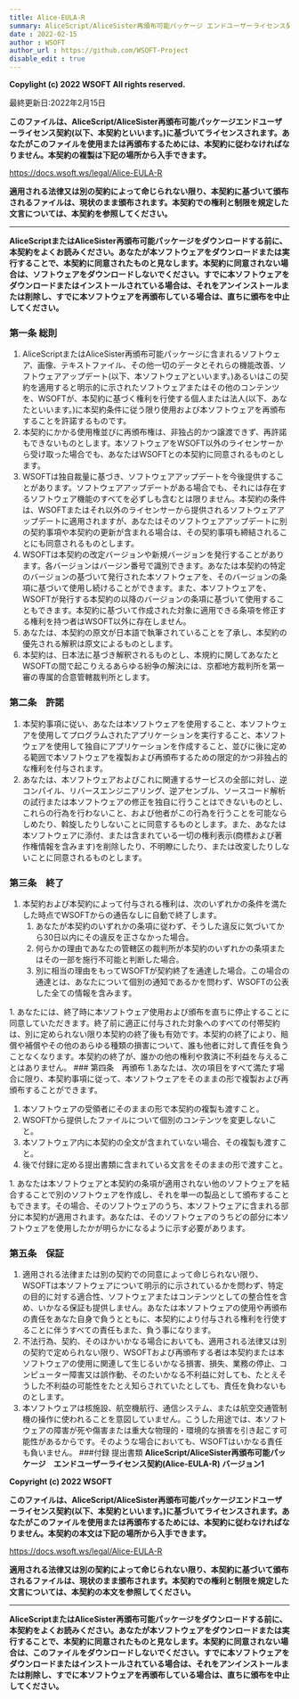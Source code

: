 ```yaml
---
title: Alice-EULA-R
summary: AliceScript/AliceSister再頒布可能パッケージ エンドユーザーライセンス契約(AliceEULA-R)バージョン1
date : 2022-02-15
author : WSOFT
author_url : https://github.com/WSOFT-Project
disable_edit : true
---
```

**Copylight (c) 2022 WSOFT All rights reserved.**

最終更新日:2022年2月15日

**このファイルは、AliceScript/AliceSister再頒布可能パッケージエンドユーザーライセンス契約(以下、本契約といいます。)に基づいてライセンスされます。あなたがこのファイルを使用または再頒布するためには、本契約に従わなければなりません。本契約の複製は下記の場所から入手できます。**

https://docs.wsoft.ws/legal/Alice-EULA-R

**適用される法律又は別の契約によって命じられない限り、本契約に基づいて頒布されるファイルは、現状のまま頒布されます。本契約での権利と制限を規定した文言については、本契約を参照してください。**

---

**AliceScriptまたはAliceSister再頒布可能パッケージをダウンロードする前に、本契約をよくお読みください。あなたが本ソフトウェアをダウンロードまたは実行することで、本契約に同意されたものと見なします。本契約に同意されない場合は、ソフトウェアをダウンロードしないでください。すでに本ソフトウェアをダウンロードまたはインストールされている場合は、それをアンインストールまたは削除し、すでに本ソフトウェアを再頒布している場合は、直ちに頒布を中止してください。**

### 第一条 総則

1. AliceScriptまたはAliceSister再頒布可能パッケージに含まれるソフトウェア、画像、テキストファイル、その他一切のデータとそれらの機能改善、ソフトウェアアップデート(以下、本ソフトウェアといいます。)あるいはこの契約を適用すると明示的に示されたソフトウェアまたはその他のコンテンツを、WSOFTが、本契約に基づく権利を行使する個人または法人(以下、あなたといいます。)に本契約条件に従う限り使用および本ソフトウェアを再頒布することを許諾するものです。
1. 本契約にかかる使用権並びに再頒布権は、非独占的かつ譲渡できず、再許諾もできないものとします。本ソフトウェアをWSOFT以外のライセンサーから受け取った場合でも、あなたはWSOFTとの本契約に同意されるものとします。
1. WSOFTは独自裁量に基づき、ソフトウェアアップデートを今後提供することがあります。ソフトウェアアップデートがある場合でも、それには存在するソフトウェア機能のすべてを必ずしも含むとは限りません。本契約の条件は、WSOFTまたはそれ以外のライセンサーから提供されるソフトウェアアップデートに適用されますが、あなたはそのソフトウェアアップデートに別の契約事項や本契約の更新が含まれる場合は、その契約事項も締結されることにも同意されるものとします。
1. WSOFTは本契約の改定バージョンや新規バージョンを発行することがあります。各バージョンはバージン番号で識別できます。あなたは本契約の特定のバージョンの基づいて発行された本ソフトウェアを、そのバージョンの条項に基づいて使用し続けることができます。また、本ソフトウェアを、WSOFTが発行する本契約の以降のバージョンの条項に基づいて使用することもできます。本契約に基づいて作成された対象に適用できる条項を修正する権利を持つ者はWSOFT以外に存在しません。
1. あなたは、本契約の原文が日本語で執筆されていることを了承し、本契約の優先される解釈は原文によるものとします。
1. 本契約は、日本法に基づき解釈されるものとし、本規約に関してあなたとWSOFTの間で起こりえるあらゆる紛争の解決には、京都地方裁判所を第一審の専属的合意管轄裁判所とします。
### 第二条　許諾

1. 本契約事項に従い、あなたは本ソフトウェアを使用すること、本ソフトウェアを使用してプログラムされたアプリケーションを実行すること、本ソフトウェアを使用して独自にアプリケーションを作成すること、並びに後に定める範囲で本ソフトウェアを複製および再頒布するための限定的かつ非独占的な権利を付与されます。
1. あなたは、本ソフトウェアおよびこれに関連するサービスの全部に対し、逆コンパイル、リバースエンジニアリング、逆アセンブル、ソースコード解析の試行または本ソフトウェアの修正を独自に行うことはできないものとし、これらの行為を行わないこと、および他者がこの行為を行うことを可能ならしめたり、斡旋したりしないことに同意するものとします。また、あなたは本ソフトウェアに添付、または含まれている一切の権利表示(商標および著作権情報を含みます)を削除したり、不明瞭にしたり、または改変したりしないことに同意されるものとします。
### 第三条　終了

1. 本契約および本契約によって付与される権利は、次のいずれかの条件を満たした時点でWSOFTからの通告なしに自動で終了します。<ol><li>あなたが本契約のいずれかの条項に従わず、そうした違反に気づいてから30日以内にその違反を正さなかった場合。</li><li>何らかの理由であなたの管轄区の裁判所が本契約のいずれかの条項またはその一部を施行不可能と判断した場合。</li><li>別に相当の理由をもってWSOFTが契約終了を通達した場合。この場合の通達とは、あなたについて個別の通知であるかを問わず、WSOFTの公表した全ての情報を含みます。</li>
</ol>
1. あなたには、終了時に本ソフトウェア使用および頒布を直ちに停止することに同意していただきます。終了前に適正に付与された対象へのすべての付帯契約は、別に定められない限り本契約の終了後も有効です。本契約の終了により、賠償や補償やその他のあらゆる種類の損害について、誰も他者に対して責任を負うことなくなります。本契約の終了が、誰かの他の権利や救済に不利益を与えることはありません。
### 第四条　再頒布
1.あなたは、次の項目をすべて満たす場合に限り、本契約事項に従って、本ソフトウェアをそのままの形で複製および再頒布することができます。<ol><li>本ソフトウェアの受領者にそのままの形で本契約の複製も渡すこと。</li><li>WSOFTから提供したファイルについて個別のコンテンツを変更しないこと。</li><li>本ソフトウェア内に本契約の全文が含まれていない場合、その複製も渡すこと。</li><li>後で付録に定める提出書類に含まれている文言をそのままの形で渡すこと。</li>
</ol>
1. あなたは本ソフトウェアと本契約の条項が適用されない他のソフトウェアを結合することで別のソフトウェアを作成し、それを単一の製品として頒布することもできます。その場合、そのソフトウェアのうち、本ソフトウェアに含まれる部分に本契約が適用されます。あなたは、そのソフトウェアのうちどの部分に本ソフトウェアを使用したかが明らかになるように示す必要があります。

### 第五条　保証

1. 適用される法律または別の契約での同意によって命じられない限り、WSOFTは本ソフトウェアについて明示的に示されているかを問わず、特定の目的に対する適合性、ソフトウェアまたはコンテンツとしての整合性を含め、いかなる保証も提供しません。あなたは本ソフトウェアの使用や再頒布の責任をあなた自身で負うとともに、本契約により付与される権利を行使することに伴うすべての責任もまた、負う事になります。
1. 不法行為、契約、そのほかいかなる場合においても、適用される法律又は別の契約で定められない限り、WSOFTおよび再頒布する者は本契約または本ソフトウェアの使用に関連して生じるいかなる損害、損失、業務の停止、コンピューター障害又は誤作動、そのたいかなる不利益に対しても、たとえそうした不利益の可能性をたとえ知らされていたとしても、責任を負わないものとします。
1. 本ソフトウェアは核施設、航空機航行、通信システム、または航空交通管制機の操作に使われることを意図していません。こうした用途では、本ソフトウェアの障害が死や傷害または重大な物理的・環境的な損害を引き起こす可能性があるからです。そのような場合においても、WSOFTはいかなる責任も負いません。
###付録 提出書類
**AliceScript/AliceSister再頒布可能パッケージ　エンドユーザーライセンス契約(Alice-EULA-R) バージョン1**

**Copyright (c) 2022 WSOFT**

**このファイルは、AliceScript/AliceSister再頒布可能パッケージエンドユーザーライセンス契約(以下、本契約といいます。)に基づいてライセンスされます。あなたがこのファイルを使用または再頒布するためには、本契約に従わなければなりません。本契約の本文は下記の場所から入手できます。**

https://docs.wsoft.ws/legal/Alice-EULA-R

**適用される法律又は別の契約によって命じられない限り、本契約に基づいて頒布されるファイルは、現状のまま頒布されます。本契約での権利と制限を規定した文言については、本契約の本文を参照してください。**

----

**AliceScriptまたはAliceSister再頒布可能パッケージをダウンロードする前に、本契約をよくお読みください。あなたが本ソフトウェアをダウンロードまたは実行することで、本契約に同意されたものと見なします。本契約に同意されない場合は、このファイルをダウンロードしないでください。すでに本ソフトウェアをダウンロードまたはインストールされている場合は、それをアンインストールまたは削除し、すでに本ソフトウェアを再頒布している場合は、直ちに頒布を中止してください。**